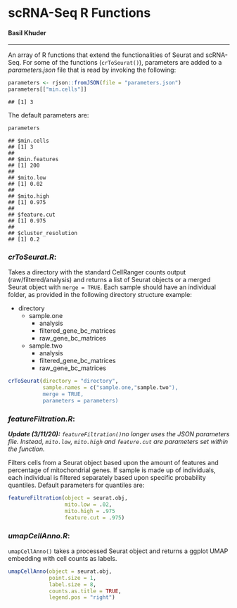 scRNA-Seq R Functions
================
#### Basil Khuder
---------------------------
An array of R functions that extend the functionalities of Seurat
and scRNA-Seq. For some of the functions (```crToSeurat()```), parameters are added to a *parameters.json* file
that is read by invoking the following:

``` r
parameters <- rjson::fromJSON(file = "parameters.json")
parameters[["min.cells"]]
```

    ## [1] 3

The default parameters are:

``` r
parameters
```

    ## $min.cells
    ## [1] 3
    ## 
    ## $min.features
    ## [1] 200
    ## 
    ## $mito.low
    ## [1] 0.02
    ## 
    ## $mito.high
    ## [1] 0.975
    ## 
    ## $feature.cut
    ## [1] 0.975
    ## 
    ## $cluster_resolution
    ## [1] 0.2

### ***crToSeurat.R***:

Takes a directory with the standard CellRanger counts output
(raw/filtered/analysis) and returns a list of Seurat objects or a merged Seurat object with ```merge = TRUE```. Each
sample should have an individual folder, as provided in the following directory structure example:
- directory
    - sample.one
        - analysis
        - filtered_gene_bc_matrices
        - raw_gene_bc_matrices
    - sample.two
         - analysis
         - filtered_gene_bc_matrices
         - raw_gene_bc_matrices
``` r
crToSeurat(directory = "directory",
           sample.names = c("sample.one,"sample.two"),
           merge = TRUE,
           parameters = parameters)
```

### ***featureFiltration.R***:

**_Update (3/11/20):_** *```featureFiltration()```no longer uses the JSON parameters file. Instead, ```mito.low```, ```mito.high``` and ```feature.cut``` are parameters set within the function.*

Filters cells from a Seurat object based upon the amount of features and percentage of mitochondrial genes. If sample is made up of individuals, each individual is filtered separately based upon specific probability quantiles. Default parameters for quantiles are: 

``` r
featureFiltration(object = seurat.obj, 
                  mito.low = .02,
                  mito.high = .975
                  feature.cut = .975)                      
```

### ***umapCellAnno.R***:

```umapCellAnno()``` takes a processed Seurat object and returns a ggplot UMAP embedding with cell counts as labels. 

``` r
umapCellAnno(object = seurat.obj,
             point.size = 1,
             label.size = 8,
             counts.as.title = TRUE,
             legend.pos = "right")            
```
